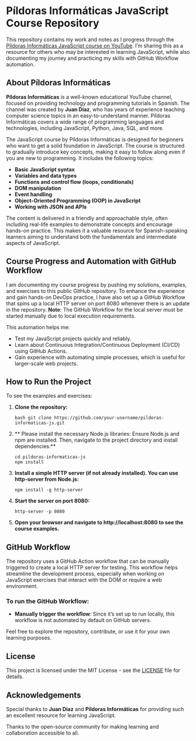 # Píldoras Informáticas JavaScript Course Repository

This repository contains my work and notes as I progress through the [Píldoras Informáticas JavaScript course on YouTube](https://www.youtube.com/c/P%C3%ADldorasInform%C3%A1ticas). I’m sharing this as a resource for others who may be interested in learning JavaScript, while also documenting my journey and practicing my skills with GitHub Workflow automation.

## About Píldoras Informáticas

**Píldoras Informáticas** is a well-known educational YouTube channel, focused on providing technology and programming tutorials in Spanish. The channel was created by **Juan Díaz**, who has years of experience teaching computer science topics in an easy-to-understand manner. Píldoras Informáticas covers a wide range of programming languages and technologies, including JavaScript, Python, Java, SQL, and more.

The JavaScript course by Píldoras Informáticas is designed for beginners who want to get a solid foundation in JavaScript. The course is structured to gradually introduce key concepts, making it easy to follow along even if you are new to programming. It includes the following topics:

- **Basic JavaScript syntax**
- **Variables and data types**
- **Functions and control flow (loops, conditionals)**
- **DOM manipulation**
- **Event handling**
- **Object-Oriented Programming (OOP) in JavaScript**
- **Working with JSON and APIs**

The content is delivered in a friendly and approachable style, often including real-life examples to demonstrate concepts and encourage hands-on practice. This makes it a valuable resource for Spanish-speaking learners aiming to understand both the fundamentals and intermediate aspects of JavaScript.

## Course Progress and Automation with GitHub Workflow

I am documenting my course progress by pushing my solutions, examples, and exercises to this public GitHub repository. To enhance the experience and gain hands-on DevOps practice, I have also set up a GitHub Workflow that spins up a local HTTP server on port 8080 whenever there is an update in the repository. **Note**: The GitHub Workflow for the local server must be started manually due to local execution requirements.

This automation helps me:

- Test my JavaScript projects quickly and reliably.
- Learn about Continuous Integration/Continuous Deployment (CI/CD) using GitHub Actions.
- Gain experience with automating simple processes, which is useful for larger-scale web projects.

## How to Run the Project

To see the examples and exercises:

1. **Clone the repository:**

   ```
   bash git clone https://github.com/your-username/pildoras-informaticas-js.git

2. ** Please install the necessary Node.js libraries: Ensure Node.js and npm are installed. Then, navigate to the project directory and install dependencies:**

   ```
   cd pildoras-informaticas-js
   npm install
   
3. **Install a simple HTTP server (if not already installed). You can use http-server from Node.js:**
   ```
   npm install -g http-server

4. **Start the server on port 8080:**
   ```
   http-server -p 8080

5. **Open your browser and navigate to http://localhost:8080 to see the course examples.**

## GitHub Workflow

The repository uses a GitHub Action workflow that can be manually triggered to create a local HTTP server for testing. This workflow helps streamline the development process, especially when working on JavaScript exercises that interact with the DOM or require a web environment.

### To run the GitHub Workflow:

- **Manually trigger the workflow**: Since it’s set up to run locally, this workflow is not automated by default on GitHub servers.

Feel free to explore the repository, contribute, or use it for your own learning purposes.

## License

This project is licensed under the MIT License - see the [LICENSE](LICENSE) file for details.

## Acknowledgements

Special thanks to **Juan Díaz** and **Píldoras Informáticas** for providing such an excellent resource for learning JavaScript.

Thanks to the open-source community for making learning and collaboration accessible to all.

   
   
